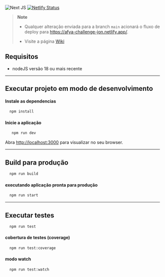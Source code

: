 ![Next JS](https://img.shields.io/badge/Next-black?style=for-the-badge&logo=next.js&logoColor=white) [![Netlify Status](https://api.netlify.com/api/v1/badges/9924aee2-a5a1-421f-9394-a77b52410df1/deploy-status)](https://app.netlify.com/sites/afya-challenge-jon/deploys) 

>**Note**
>
> - Qualquer alteração enviada para a branch `main` acionará o fluxo de deploy para https://afya-challenge-jon.netlify.app/.
>
> - Visite a página [Wiki](https://github.com/jonataspinto/afya-challenge/wiki) 

## Requisitos
- nodeJS versão 18 ou mais recente

----

## Executar projeto em modo de desenvolvimento
#### Instale as dependencias
  ```bash
    npm install
  ```
#### Inicie a aplicação
 ```bash
    npm run dev
  ```
Abra [http://localhost:3000](http://localhost:3000) para visualizar no seu browser.

----

## Build para produção

  ```bash
    npm run build
  ```
#### executando aplicação pronta para produção  
  ```bash
    npm run start
  ```
---
## Executar testes
  ```bash
    npm run test
  ```
#### cobertura de testes (coverage)
  ```bash
    npm run test:coverage
  ```
#### modo watch
  ```bash
    npm run test:watch
  ```
